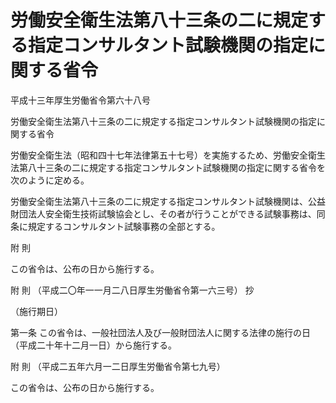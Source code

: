 # 労働安全衛生法第八十三条の二に規定する指定コンサルタント試験機関の指定に関する省令

平成十三年厚生労働省令第六十八号

労働安全衛生法第八十三条の二に規定する指定コンサルタント試験機関の指定に関する省令

労働安全衛生法（昭和四十七年法律第五十七号）を実施するため、労働安全衛生法第八十三条の二に規定する指定コンサルタント試験機関の指定に関する省令を次のように定める。

労働安全衛生法第八十三条の二に規定する指定コンサルタント試験機関は、公益財団法人安全衛生技術試験協会とし、その者が行うことができる試験事務は、同条に規定するコンサルタント試験事務の全部とする。

附 則

この省令は、公布の日から施行する。

附 則 （平成二〇年一一月二八日厚生労働省令第一六三号） 抄

（施行期日）

第一条 この省令は、一般社団法人及び一般財団法人に関する法律の施行の日（平成二十年十二月一日）から施行する。

附 則 （平成二五年六月一二日厚生労働省令第七九号）

この省令は、公布の日から施行する。
